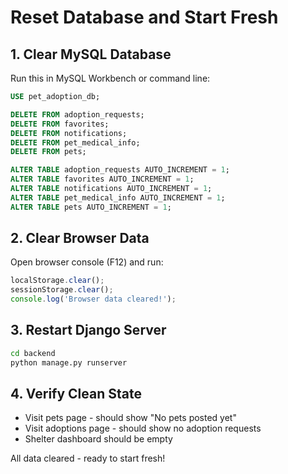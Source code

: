 # Reset Database and Start Fresh

## 1. Clear MySQL Database
Run this in MySQL Workbench or command line:
```sql
USE pet_adoption_db;

DELETE FROM adoption_requests;
DELETE FROM favorites;
DELETE FROM notifications;
DELETE FROM pet_medical_info;
DELETE FROM pets;

ALTER TABLE adoption_requests AUTO_INCREMENT = 1;
ALTER TABLE favorites AUTO_INCREMENT = 1;
ALTER TABLE notifications AUTO_INCREMENT = 1;
ALTER TABLE pet_medical_info AUTO_INCREMENT = 1;
ALTER TABLE pets AUTO_INCREMENT = 1;
```

## 2. Clear Browser Data
Open browser console (F12) and run:
```javascript
localStorage.clear();
sessionStorage.clear();
console.log('Browser data cleared!');
```

## 3. Restart Django Server
```bash
cd backend
python manage.py runserver
```

## 4. Verify Clean State
- Visit pets page - should show "No pets posted yet"
- Visit adoptions page - should show no adoption requests
- Shelter dashboard should be empty

All data cleared - ready to start fresh!